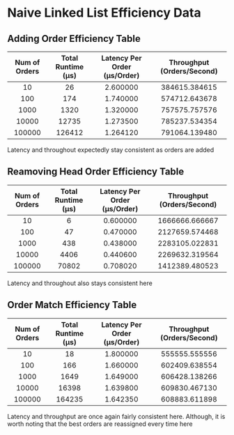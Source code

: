 # Naive Linked List Efficiency Data

## Adding Order Efficiency Table

| **Num of Orders** | **Total Runtime (µs)** | **Latency Per Order (µs/Order)** | **Throughput (Orders/Second)** |
| :-----------: |  :-----------: |  :-----------: |  :-----------: |
| 10 | 26 | 2.600000 | 384615.384615 |
| 100 | 174 | 1.740000 | 574712.643678 |
| 1000 | 1320 | 1.320000 | 757575.757576 |
| 10000 | 12735 | 1.273500 | 785237.534354 |
| 100000 | 126412 | 1.264120 | 791064.139480 |

Latency and throughout expectedly stay consistent as orders are added

## Reamoving Head Order Efficiency Table

| **Num of Orders** | **Total Runtime (µs)** | **Latency Per Order (µs/Order)** | **Throughput (Orders/Second)** |
| :-----------: |  :-----------: |  :-----------: |  :-----------: |
| 10 | 6 | 0.600000 | 1666666.666667 |
| 100 | 47 | 0.470000 | 2127659.574468 |
| 1000 | 438 | 0.438000 | 2283105.022831 |
| 10000 | 4406 | 0.440600 | 2269632.319564 |
| 100000 | 70802 | 0.708020 | 1412389.480523 |

Latency and throughout also stays consistent here

## Order Match Efficiency Table

| **Num of Orders** | **Total Runtime (µs)** | **Latency Per Order (µs/Order)** | **Throughput (Orders/Second)** |
| :-----------: |  :-----------: |  :-----------: |  :-----------: |
| 10 | 18 | 1.800000 | 555555.555556 |
| 100 | 166 | 1.660000 | 602409.638554 |
| 1000 | 1649 | 1.649000 | 606428.138266 |
| 10000 | 16398 | 1.639800 | 609830.467130 |
| 100000 | 164235 | 1.642350 | 608883.611898 |

Latency and throughput are once again fairly consistent here.
Although, it is worth noting that the best orders are reassigned every time here
